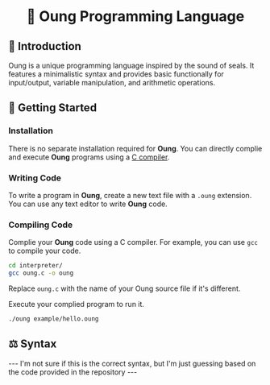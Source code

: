 <div align="center">
    <h1>🦭 Oung Programming Language</h1>
</div>

## 📜 Introduction

Oung is a unique programming language inspired by the sound of seals. It features a minimalistic syntax and provides basic functionally for input/output, variable manipulation, and arithmetic operations.

## 🚀 Getting Started

### Installation

There is no separate installation required for **Oung**. You can directly complie and execute **Oung** programs using a [C compiler](https://gcc.gnu.org/).

### Writing Code

To write a program in **Oung**, create a new text file with a `.oung` extension. You can use any text editor to write **Oung** code.

### Compiling Code

Complie your **Oung** code using a C compiler. For example, you can use `gcc` to compile your code.

```bash
cd interpreter/
gcc oung.c -o oung
```

Replace `oung.c` with the name of your Oung source file if it's different.

Execute your complied program to run it.

```bash
./oung example/hello.oung
```

## ⚖️ Syntax

--- I'm not sure if this is the correct syntax, but I'm just guessing based on the code provided in the repository ---
